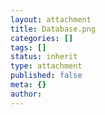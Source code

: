 ```yaml
---
layout: attachment
title: Database.png
categories: []
tags: []
status: inherit
type: attachment
published: false
meta: {}
author: 
---
```



